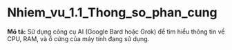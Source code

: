 # Nhiem_vu_1.1_Thong_so_phan_cung
**Mô tả:** Sử dụng công cụ AI (Google Bard hoặc Grok) để tìm hiểu thông tin về CPU, RAM, và ổ cứng của máy tính đang sử dụng.

